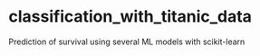 # classification_with_titanic_data
Prediction of survival using several ML models with scikit-learn

